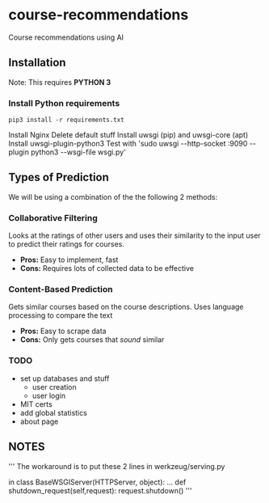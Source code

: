 # course-recommendations
Course recommendations using AI

## Installation
Note: This requires **PYTHON 3**
### Install Python requirements
```
pip3 install -r requirements.txt
```

Install Nginx
Delete default stuff
Install uwsgi (pip) and uwsgi-core (apt)
Install uwsgi-plugin-python3
Test with 'sudo uwsgi --http-socket :9090 --plugin python3 --wsgi-file wsgi.py'


## Types of Prediction
We will be using a combination of the the following 2 methods:

### Collaborative Filtering
Looks at the ratings of other users and uses their similarity to the input user to predict their ratings for courses.
+ **Pros:** Easy to implement, fast
+ **Cons:** Requires lots of collected data to be effective

### Content-Based Prediction
Gets similar courses based on the course descriptions. Uses language processing to compare the text
+ **Pros:** Easy to scrape data
+ **Cons:** Only gets courses that _sound_ similar

### TODO
+ set up databases and stuff
	+ user creation
	+ user login
+ MIT certs
+ add global statistics
+ about page


## NOTES
'''
The workaround is to put these 2 lines in werkzeug/serving.py

in class BaseWSGIServer(HTTPServer, object):
...
 def shutdown_request(self,request):
        request.shutdown()
'''